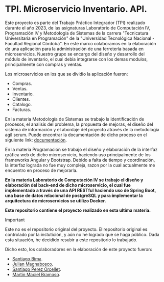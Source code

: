# TPI. Microservicio Inventario. API.

Este proyecto es parte del Trabajo Práctico Integrador (TPI) realizado durante el año 2023, de las asignaturas Laboratorio de Computación IV, Programación IV y Metodología de Sistemas de la carrera "Tecnicatura Universitaria en Programación" de la "Universidad Tecnológica Nacional - Facultad Regional Córdoba". En este marco colaboramos en la elaboración de una aplicación para la administración de una ferretería basada en microservicios. Nuestro grupo se encargo del diseño y desarrollo del módulo de inventario, el cual debia integrarse con los demas modulos, principalmente con compras y ventas.

Los microservicios en los que se dividio la aplicación fueron:
- Compras.
- Ventas.
- Inventario.
- Clientes.
- Catalogo.
- Facturas.

En la materia Metodología de Sistemas se trabajo la identificación de procesos, el analisis del problema, la propuesta de mejoras, el diseño del sistema de información y el abordaje del proyecto através de la metodología agil scrum. Puede encontrar la documentación de dicho proceso en el siguiente link: [documentación](https://drive.google.com/file/d/1-04_YOrAT9Px5gMOe6Y7WVJ5d6BjOsvh/view?usp=sharing).

En la materia Programación se trabajo el diseño y elaboración de la interfaz gráfica web de dicho microservicio, haciendo uso principalmente de los frameworks Angular y Bootstrap. Debido a falta de tiempo y coordinación, la interfaz lograda no fue muy compleja, razon por la cual actualmente me encuentro en proceso de mejorarla.

**En la materia Laboratorio de Computación IV se trabajo el diseño y elaboración del back-end de dicho microservicio, el cual fue implementado a través de una API RESTful haciendo uso de Spring Boot, una base de datos relacional de postgreSQL y para implementar la arquitectura de microservicios se utilizo Docker.**

**Este repositorio contiene el proyecto realizado en esta ultima materia.**

> [!IMPORTANT]
> Este no es el repositorio original del proyecto. El repositorio original es controlado por la instutición, y aún no he logrado que se haga público. Dada esta situación, he decidido resubir a este repositorio lo trabajado.

Dicho esto, los colaboradores en la elaboración de este proyecto fueron:
- [Santiago Bima](https://github.com/114007-Bima-Santiago).
- [Julian Magnabosco](https://www.linkedin.com/in/julian-magnabosco-675631258/).
- [Santiago Perez Orcellet](https://github.com/PerezOrcelletSantiago).
- [Martin Maciel Bramoso](https://github.com/MartinMacielBramoso).
